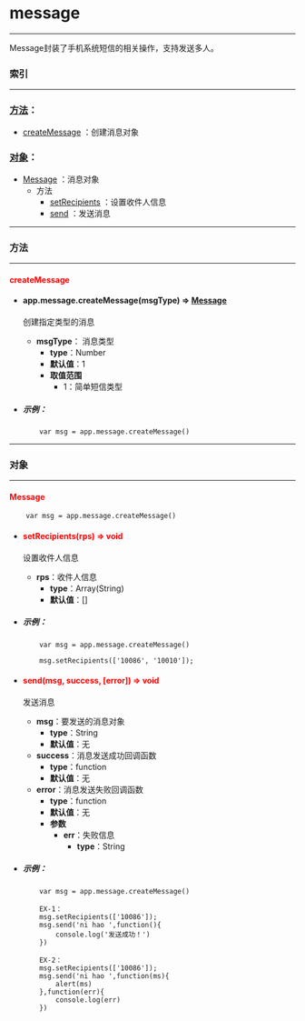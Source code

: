 # message

***

Message封装了手机系统短信的相关操作，支持发送多人。



###	索引
***
###	[方法](#方法)：

*	[createMessage](#createMessage) ：创建消息对象

###	[对象](#对象)：

*	[Message](#Message) ：消息对象
	-	方法
		-	[setRecipients](#setRecipients) ：设置收件人信息
		-	[send](#send) ：发送消息

***
###	<div id="方法">方法</div>
***

#### <div id="createMessage" style="color:red">createMessage</div>
-	####	app.message.createMessage(msgType)   ⇒ [Message](#Message)
	创建指定类型的消息
	-	**msgType**： 消息类型
		-	**type**：Number
		-	**默认值**：1
		-	**取值范围**
			-	1：简单短信类型

-	#####	示例：

			var msg = app.message.createMessage() 

***
###	<div id="对象">对象</div>
***

####	<div id="Message" style="color:red">Message</div>

		var msg = app.message.createMessage() 
	
-	#### <div id="setRecipients" style="color:red">setRecipients(rps)   ⇒ void </div>   
	设置收件人信息
	-	**rps**：收件人信息
		-	**type**：Array(String)
		-	**默认值**：[]

-	#####	示例：

			var msg = app.message.createMessage() 

			msg.setRecipients(['10086', '10010']);

-	#### <div id="send" style="color:red">send(msg, success, [error])   ⇒ void </div>   
	发送消息
	-	**msg**：要发送的消息对象
		-	**type**：String 
		-	**默认值**：无
	-	**success**：消息发送成功回调函数
		-	**type**：function
		-	**默认值**：无
	-	**error**：消息发送失败回调函数
		-	**type**：function
		-	**默认值**：无
		-	**参数**
			-	**err**：失败信息
				-	**type**：String

-	#####	示例：

			var msg = app.message.createMessage() 

			EX-1：
			msg.setRecipients(['10086']);
			msg.send('ni hao ',function(){
				console.log('发送成功！')
			})

			EX-2：
			msg.setRecipients(['10086']);
			msg.send('ni hao ',function(ms){
				alert(ms)
			},function(err){
				console.log(err)
			})